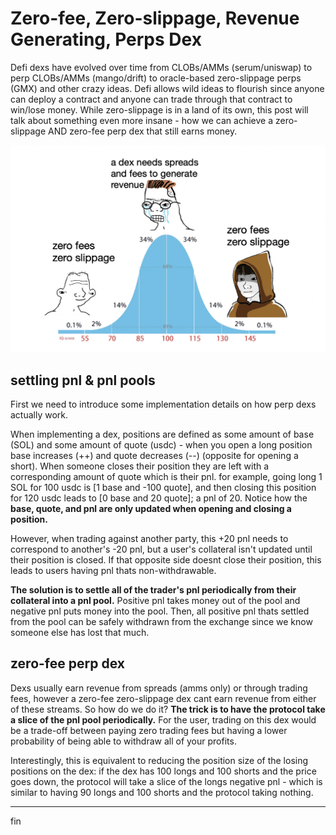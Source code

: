 # Zero-fee, Zero-slippage, Revenue Generating, Perps Dex

Defi dexs have evolved over time from CLOBs/AMMs (serum/uniswap) to perp CLOBs/AMMs (mango/drift) to oracle-based zero-slippage perps (GMX) and other crazy ideas. Defi allows wild ideas to flourish since anyone can deploy a contract and anyone can trade through that contract to win/lose money. While zero-slippage is in a land of its own, this post will talk about something even more insane - how we can achieve a zero-slippage AND zero-fee perp dex that still earns money.

![](2023-01-10-18-45-41.png)

## settling pnl & pnl pools

First we need to introduce some implementation details on how perp dexs actually work.

When implementing a dex, positions are defined as some amount of base (SOL) and some amount of quote (usdc) - when you open a long position base increases (++) and quote decreases (--) (opposite for opening a short). When someone closes their position they are left with a corresponding amount of quote which is their pnl. for example, going long 1 SOL for 100 usdc is [1 base and -100 quote], and then closing this position for 120 usdc leads to [0 base and 20 quote]; a pnl of 20. Notice how the **base, quote, and pnl are only updated when opening and closing a position.**

However, when trading against another party, this +20 pnl needs to correspond to another's -20 pnl, but a user's collateral isn't updated until their position is closed. If that opposite side doesnt close their position, this leads to users having pnl thats non-withdrawable. 

**The solution is to settle all of the trader's pnl periodically from their collateral into a pnl pool.** Positive pnl takes money out of the pool and negative pnl puts money into the pool. Then, all positive pnl thats settled from the pool can be safely withdrawn from the exchange since we know someone else has lost that much. 

## zero-fee perp dex 

Dexs usually earn revenue from spreads (amms only) or through trading fees, however a zero-fee zero-slippage dex cant earn revenue from either of these streams. So how do we do it? **The trick is to have the protocol take a slice of the pnl pool periodically.** For the user, trading on this dex would be a trade-off between paying zero trading fees but having a lower probability of being able to withdraw all of your profits. 

Interestingly, this is equivalent to reducing the position size of the losing positions on the dex: if the dex has 100 longs and 100 shorts and the price goes down, the protocol will take a slice of the longs negative pnl - which is similar to having 90 longs and 100 shorts and the protocol taking nothing. 

--- 

fin

<!-- note 

intro 

the defi path seems to have started from CLOBS -> AMMs -> perps -> perps (with AMMs or CLOBS) -> zero-slippage perps ... 
but where to next? the reason i started defi was because of the idea that if you can think of a crazy idea, you 
can actually implement it and others can use it to earn or lose their money - it doesnt matter who you are 
you deploy it and anyone can use it. so where to next? this will intro a new perps dex which could be even more insane - 
it basically can allow zero-fee perps while the protocol earns money. How can a perp earn money without fees? first we need to intro some implementation details of perps. You can checkout this primer for the basics of perps [link]

- defi dexs have evolved over time 
- defi allows crazy ideas to financial ideas to flourish
- zero-slippage perps exist
- how can we achieve zero-fee dexs 

settle pnl

- the way exchanges work is you have a base and quote amount (btc and usd)
- when you open a long base++ and quote-- 
- when you close a long (go short) base-- and quote++
- ie if you long 1 btc for 100$ (1 base -100 quote), and when you close 1 btc for 200$ (-1 base +200 quote)
    the net effect is 0 base 200 quote 
- ideally you should then be able to withdraw your 200 usd from the exchange 
- however, notice how the pnl of a user doesnt actually exist until the position is closed 
- this could lead to some strange behaviour when not accounted for - ie, allowing them to withdraw can lead to all the exchanges collateral being emptied from a single trader!
- the soln is to 'settle' a users pnl periodically to a pnl pool
  - positive pnl takes money out of the pool 
  - negative pnl puts money into the pool 
- then all the positived pnl thats settled can be saftely withdrawn from the exchange bc someone else has lost that money 

- positions are implemented as an amount of base and quote 
- a trade between two parties requires both parties to open and close positions to recieve their pnl
- however, in an exchange when one side of the trade closes, the other doesnt always 
- leading to unwithdraw-able funds 
- the solution is to settle user's pnl periodically using a pnl pool 
- funds withdrawn from the pool are saftely withdraw-able 


## long/short imbalance

- when it comes to AMMs/oracle-based perp dexs (Drift and GMX) users can take positions 
- without any other trader taking the other side the problem is that 
- this can lead to having too many longs and not enough shorts 
- if the price goes up in this situation then there wont be enought pnl 
- in the pnl pool for the longs to all settle their profits (since everyone won and noone lost)

## blah 

assume a perp dex allowed zero-slippage (ie, they cant earn money from the spread) and zero-fee (they cant earn money from trades) how can they earn money? the trick is to take a slice of the pnl pool - as traders lose money, the pnl pool will be funded with exccess pnl to withdraw from so the dex can periodically pull x% of the pnl from the pool into its own wallet as a replacement for the fee. this will lead to an imbalance of pnl between the winners and losers, which would require more losers to fund the winners - however, since perps dex are all trading virtual liquidity (ie, you dont actually get any tokens) this is just a trade off between reduce fees but increases long/short imbalance. traders run the 
risk of not being able to withdraw their profits but are able to trade with zero fees!

- dexs usually earn revenue through spreads (amms only) or fees
- however, a zero-slippage zero-fee dex cant earn from either 
- the trick is to take a slice of the pnl pool periodically 
- this becomes a trade off between trading fees and being able to withdraw your profits 
- also, by taking pnl from the pnl pool is equivalent to reducing the position size of the loser
- this means this model is increasing the long/short dex imbalance problem to set the fees to zero


- -->